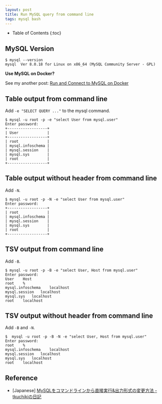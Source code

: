 ```yaml
---
layout: post
title: Run MySQL query from command line
tags: mysql bash
---
```


* Table of Contents
{:toc}

## MySQL Version

```console
$ mysql --version
mysql  Ver 8.0.18 for Linux on x86_64 (MySQL Community Server - GPL)
```

**Use MySQL on Docker?**

See my another post: [Run and Connect to MySQL on Docker](/2018/09/16/docker-run-mysql.html)

## Table output from command line

Add `-e "SELECT QUERY ..."` to the mysql command.

```console
$ mysql -u root -p -e "select User from mysql.user"
Enter password:
+------------------+
| User             |
+------------------+
| root             |
| mysql.infoschema |
| mysql.session    |
| mysql.sys        |
| root             |
+------------------+
```

## Table output without header from command line

Add `-N`.

```console
$ mysql -u root -p -N -e "select User from mysql.user"
Enter password:
+------------------+
| root             |
| mysql.infoschema |
| mysql.session    |
| mysql.sys        |
| root             |
+------------------+
```

## TSV output from command line

Add `-B`.

```console
$ mysql -u root -p -B -e "select User, Host from mysql.user"
Enter password:
User	Host
root	%
mysql.infoschema	localhost
mysql.session	localhost
mysql.sys	localhost
root	localhost
```

## TSV output without header from command line

Add `-B` and `-N`.

```console
$  mysql -u root -p -B -N -e "select User, Host from mysql.user"
Enter password:
root	%
mysql.infoschema	localhost
mysql.session	localhost
mysql.sys	localhost
root	localhost
```

## Reference

- [Japanese] [MySQLをコマンドラインから直接実行&出力形式の変更方法 - tkuchikiの日記](https://tkuchiki.hatenablog.com/entry/2012/11/30/114946)

